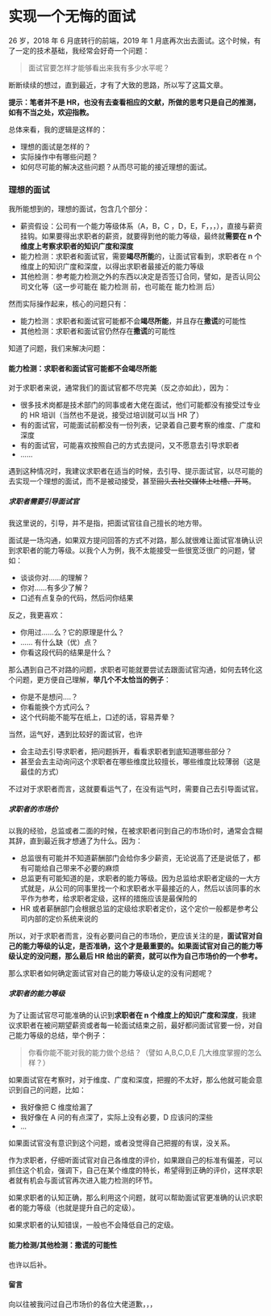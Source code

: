 # 实现一个无悔的面试

26 岁，2018 年 6 月底转行的前端，2019 年 1 月底再次出去面试。这个时候，有了一定的技术基础，我经常会好奇一个问题：

> 面试官要怎样才能够看出来我有多少水平呢？

断断续续的想过，直到最近，才有了大致的思路，所以写了这篇文章。

**提示：笔者并不是 HR，也没有去查看相应的文献，所做的思考只是自己的推测，如有不当之处，欢迎指教。**

总体来看，我的逻辑是这样的：

- 理想的面试是怎样的？
- 实际操作中有哪些问题？
- 如何尽可能的解决这些问题？从而尽可能的接近理想的面试。

### 理想的面试

我所能想到的，理想的面试，包含几个部分：

- 薪资假设：公司有一个能力等级体系（A，B，C ，D，E，F，，，），直接与薪资挂钩。如果要得出求职者的薪资，就要得到他的能力等级，最终就**需要在 n 个维度上考察求职者的知识广度和深度**
- 能力检测：求职者和面试官，需要**竭尽所能**的，让面试官看到，求职者在 n 个维度上的知识广度和深度，以得出求职者最接近的能力等级
- 其他检测：参考能力检测之外的东西以决定是否签订合同，譬如，是否认同公司文化等（这一步可能在 能力检测 前，也可能在 能力检测 后）

然而实际操作起来，核心的问题只有：

- 能力检测：求职者和面试官可能都不会**竭尽所能**，并且存在**撒谎**的可能性
- 其他检测：求职者和面试官仍然存在**撒谎**的可能性

知道了问题，我们来解决问题：

#### 能力检测：求职者和面试官可能都不会**竭尽所能**

<!-- 对于求职者，这是最有可能改变的事情，所以，务必重视！ -->

对于求职者来说，通常我们的面试官都不尽完美（反之亦如此），因为：

- 很多技术岗都是技术部门的同事或者大佬在面试，他们可能都没有接受过专业的 HR 培训（当然也不是说，接受过培训就可以当 HR 了）
- 有的面试官，可能面试前都没有一份列表，记录着自己要考察的维度、广度和深度
- 有的面试官，可能喜欢按照自己的方式去提问，又不愿意去引导求职者
- ......

遇到这种情况时，我建议求职者在适当的时候，去引导、提示面试官，以尽可能的去实现一个理想的面试，而不是被动接受，甚至~~回头去社交媒体上吐槽、开骂~~。

##### 求职者需要引导面试官

我这里说的，引导，并不是指，把面试官往自己擅长的地方带。

面试是一场沟通，如果双方提问回答的方式不对路，那么就很难让面试官准确认识到求职者的能力等级。以我个人为例，我不太能接受一些很宽泛很广的问题，譬如：

- 谈谈你对......的理解？
- 你对......有多少了解？
- 口述有点复杂的代码，然后问你结果

反之，我更喜欢：

- 你用过......么？它的原理是什么？
- ...... 有什么缺（优）点？
- 你看这段代码的结果是什么？

那么遇到自己不对路的问题，求职者可能就要尝试去跟面试官沟通，如何去转化这个问题，更方便自己理解，**举几个不太恰当的例子**：

- 你是不是想问....？
- 你看能换个方式问么？
- 这个代码能不能写在纸上，口述的话，容易弄晕？

当然，运气好，遇到比较好的面试官，也许

- 会主动去引导求职者，把问题拆开，看看求职者到底知道哪些部分？
- 甚至会去主动询问这个求职者在哪些维度比较擅长，哪些维度比较薄弱（这是最佳的方式）

不过对于求职者而言，这就要看运气了，在没有运气时，需要自己去引导面试官。

##### 求职者的市场价

以我的经验，总监或者二面的时候，在被求职者问到自己的市场价时，通常会含糊其辞，直到最近我才想通了为什么。因为：

- 总监很有可能并不知道薪酬部门会给你多少薪资，无论说高了还是说低了，都有可能给自己带来不必要的麻烦
- 总监更有可能知道的是，求职者的能力等级。因为总监给求职者定级的一大方式就是，从公司的同事里找一个和求职者水平最接近的人，然后以该同事的水平作为参考，给求职者定级，这样的措施应该是最保险的
- HR 或者薪酬部门会根据总监的定级给求职者定价，这个定价一般都是参考公司内部的定价系统来说的

所以，对于求职者而言，没有必要问自己的市场价，更应该关注的是，**面试官对自己的能力等级的认定，是否准确，这个才是最重要的。如果面试官对自己的能力等级认定的没问题，那么最后 HR 给出的薪资，就可以作为自己市场价的一个参考。**

那么求职者如何确定面试官对自己的能力等级认定的没有问题呢？

##### 求职者的能力等级

为了让面试官尽可能准确的认识到**求职者在 n 个维度上的知识广度和深度**，我建议求职者在被问期望薪资或者每一轮面试结束之前，最好都问面试官要一份，对自己能力等级的总结，举个例子：

> 你看你能不能对我的能力做个总结？（譬如 A,B,C,D,E 几大维度掌握的怎么样？）

如果面试官在考察时，对于维度、广度和深度，把握的不太好，那么他就可能会意识到自己的问题，比如：

- 我好像把 C 维度给漏了
- 我好像在 A 问的有点深了，实际上没有必要，D 应该问的深些
- ...

如果面试官没有意识到这个问题，或者没觉得自己把握的有误，没关系。

作为求职者，仔细听面试官对自己各维度的评价，如果跟自己的标准有偏差，可以抓住这个机会，强调下，自己在某个维度的特长，希望得到正确的评价，这样求职者就有机会与面试官再次进入能力检测的环节。

如果求职者的认知正确，那么利用这个问题，就可以帮助面试官更准确的认识求职者的能力等级（也就是提升自己的定级）。

如果求职者的认知错误，一般也不会降低自己的定级。

#### 能力检测/其他检测：**撒谎**的可能性

也许以后补。

#### 留言

向以往被我问过自己市场价的各位大佬道歉，，，
